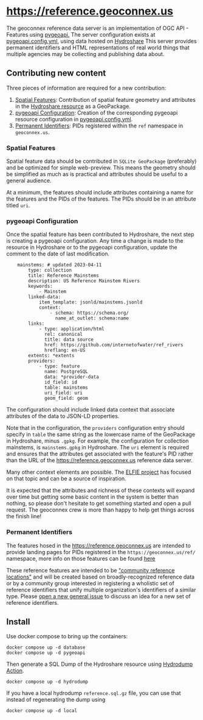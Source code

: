 # https://reference.geoconnex.us

The geoconnex reference data server is an implementation of OGC API - Features using [pygeoapi.](https://pygeoapi.io/)
The server configuration exists at [pygeoapi.config.yml](pygeoapi.config.yml), using data hosted on [Hydroshare](https://www.hydroshare.org/resource/3295a17b4cc24d34bd6a5c5aaf753c50/)
This server provides permanent identifiers and HTML representations of real world things that multiple agencies may be collecting and publishing data about.

## Contributing new content

Three pieces of information are required for a new contribution:

1. [Spatial Features](#spatial-features): Contribution of spatial feature geometry and attributes in the [Hydroshare resource](https://www.hydroshare.org/resource/3295a17b4cc24d34bd6a5c5aaf753c50/) as a GeoPackage.
2. [pygeoapi Configuration](#pygeoapi-configuration): Creation of the corresponding pygeoapi resource configuration in [pygeoapi.config.yml](pygeoapi.config.yml). 
3. [Permanent Identifiers](#permanent-identifiers): PIDs registered within the `ref` namespace in `geoconnex.us`.

### Spatial Features

Spatial feature data should be contributed in `SQLite GeoPackage` (preferably) and be optimized for simple web-preview. This means the geometry should be simplified as much as is practical and attributes should be useful to a general audience.

At a minimum, the features should include attributes containing a name for the features and the PIDs of the features. The PIDs should be in an attribute titled `uri`.

### pygeoapi Configuration

Once the spatial feature has been contributed to Hydroshare, the next step is creating a pygeoapi configuration. 
Any time a change is made to the resource in Hydroshare or to the pygeoapi configuration, update the comment to the date of last modification.

```
    mainstems: # updated 2023-04-11
        type: collection
        title: Reference Mainstems
        description: US Reference Mainstem Rivers
        keywords:
            - Mainstem
        linked-data:
            item_template: jsonld/mainstems.jsonld
            context:
                - schema: https://schema.org/
                  name_at_outlet: schema:name
        links:
            - type: application/html
              rel: canonical
              title: data source
              href: https://github.com/internetofwater/ref_rivers
              hreflang: en-US
        extents: *extents
        providers:
            - type: feature
              name: PostgreSQL
              data: *provider-data
              id_field: id
              table: mainstems
              uri_field: uri
              geom_field: geom
```

The configuration should include linked data context that associate attributes of the data to JSON-LD properties.

Note that in the configuration, the `providers` configuration entry should specify in `table` the same string as the lowercase name of the GeoPackage in Hydroshare, minus `.gpkg`.
For example, the configuration for collection mainstems, is `mainstems.gpkg` in Hydroshare.
The `uri` element is required and ensures that the attributes get associated with the feature's PID rather than the URL of the https://reference.geoconnex.us reference data server.

Many other context elements are possible. The [ELFIE project](https://opengeospatial.github.io/ELFIE/) has focused on that topic and can be a source of inspiration.

It is expected that the attributes and richness of these contexts will expand over time but getting some basic content in the system is better than nothing, so please don't hesitate to get something started and open a pull request. The geoconnex crew is more than happy to help get things across the finish line!

### Permanent Identifiers

The features hosed in the https://reference.geoconnex.us are intended to provide landing pages for PIDs registered in the `https://geoconnex.us/ref/` namespace, more info on those features can be found [here](https://github.com/internetofwater/geoconnex.us/tree/master/namespaces/ref)

These reference features are intended to be ["community reference locations"](https://github.com/internetofwater/geoconnex.us/wiki/Community-Reference-Locations) and will be created based on broadly-recognized reference data or by a community group interested in registering a wholistic set of reference identifiers that unify multiple organization's identifiers of a similar type. Please [open a new general issue](https://github.com/internetofwater/geoconnex.us/issues/new?template=general.md&title=%5Bgeneral%5D) to discuss an idea for a new set of reference identifiers.

## Install

Use docker compose to bring up the containers:

```
docker compose up -d database
docker compose up -d pygeoapi
```

Then generate a SQL Dump of the Hydroshare resource using [Hydrodump Action](https://github.com/cgs-earth/hydrodump-action).

```
docker compose up -d hydrodump
```

If you have a local hydrodump `reference.sql.gz` file, you can use that instead of regenerating the dump using

```
docker compose up -d local
```


